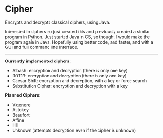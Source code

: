 Cipher 
======

Encrypts and decrypts classical ciphers, using Java.

Interested in ciphers so just created this and previously created a similar program in Python. Just started Java in CS, so thought I would make the program again in Java. Hopefully using better code, and faster, and with a GUI and full command line interface.

***

**Currently implemented ciphers**:

* Atbash: encryption and decryption (there is only one key)
* ROT13: encryption and decryption (there is only one key)
* Caesar Shift: encryption and decryption, with a key or force search
* Substitution Cipher: encryption and decryption with a key

**Planned Ciphers**:

* Vigenere
* Autokey
* Beaufort
* Affine
* Hill
* Unknown (attempts decryption even if the cipher is unknown)

